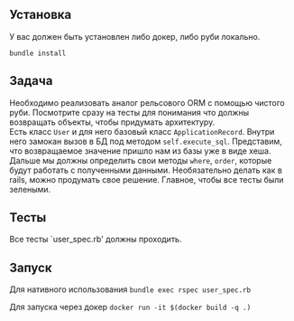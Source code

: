 ## Установка
У вас должен быть установлен либо докер, либо руби локально.
```
bundle install
```

## Задача
Необходимо реализовать аналог рельсового ORM с помощью чистого руби. Посмотрите сразу на тесты для понимания что должны возвращать объекты, чтобы придумать архитектуру.  
Есть класс `User` и для него базовый класс `ApplicationRecord`. Внутри него замокан вызов в БД под методом `self.execute_sql`. Представим, что возвращаемое значение пришло нам из базы уже в виде хеша. Дальше мы должны определить свои методы `where`, `order`, которые будут работать с полученными данными.
Необязательно делать как в rails, можно продумать свое решение. Главное, чтобы все тесты были зелеными.

## Тесты
Все тесты `user_spec.rb' должны проходить.

## Запуск
Для нативного использования 
`bundle exec rspec user_spec.rb`

Для запуска через докер
`docker run -it $(docker build -q .)`
